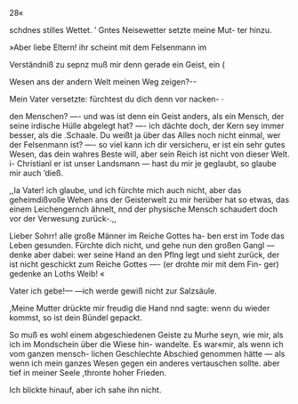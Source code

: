 28«

schdnes stilles Wettet. ’ Gntes Neisewetter setzte meine Mut-
ter hinzu.

»Aber liebe Eltern! ihr scheint mit dem Felsenmann im

Verständniß zu sepnz muß mir denn gerade ein Geist, ein (

Wesen ans der andern Welt meinen Weg zeigen?--

Mein Vater versetzte: fürchtest du dich denn vor nacken- ·

den Menschen? —- und was ist denn ein Geist anders, als
ein Mensch, der seine irdische Hülle abgelegt hat? —- ich
dächte doch, der Kern sey immer besser, als die .Schaale.
Du weißt ja über das Alles noch nicht einmal, wer der
Felsenmann ist? —- so viel kann ich dir versicheru, er ist
ein sehr gutes Wesen, das dein wahres Beste will, aber
sein Reich ist nicht von dieser Welt. i- Christianl er
ist unser Landsmann — hast du mir je geglaubt, so glaube
mir auch ’dieß.

,,Ia Vater! ich glaube, und ich fürchte mich auch nicht,
aber das geheimdißvolle Wehen ans der Geisterwelt zu mir
herüber hat so etwas, das einem Leichengernch ähnelt, nnd
der physische Mensch schaudert doch vor der Verwesung zurück-.,,

Lieber Sohrr! alle große Männer im Reiche Gottes ha-
ben erst im Tode das Leben gesunden. Fürchte dich nicht,
und gehe nun den großen Gangl — denke aber dabei: wer
seine Hand an den Pflng legt und sieht zurück, der ist nicht
geschickt zum Reiche Gottes —- (er drohte mir mit dem Fin-
ger) gedenke an Loths Weib! «

Vater ich gebe!— —ich werde gewiß nicht zur Salzsäule.

,Meine Mutter drückte mir freudig die Hand nnd sagte:
wenn du wieder kommst, so ist dein Bündel gepackt.

 

So muß es wohl einem abgeschiedenen Geiste zu Murhe
seyn, wie mir, als ich im Mondschein über die Wiese hin-
wandelte. Es war«mir, als wenn ich vom ganzen mensch-
lichen Geschlechte Abschied genommen hätte — als wenn
ich mein ganzes Wesen gegen ein anderes vertauschen sollte.
aber tief in meiner Seele ,thronte hoher Frieden.

Ich blickte hinauf, aber ich sahe ihn nicht.

